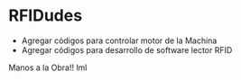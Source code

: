 # RFIDudes

- Agregar códigos para controlar motor de la Machina
- Agregar códigos para desarrollo de software lector RFID

Manos a la Obra!! lml
